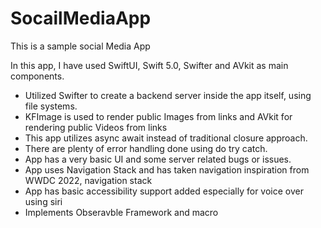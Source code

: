 # SocailMediaApp
This is a sample social Media App

In this app, I have used SwiftUI, Swift 5.0, Swifter and AVkit as main components. 

- Utilized Swifter to create a backend server inside the app itself, using file systems. 
- KFImage is used to render public Images from links and AVkit for rendering public Videos from links
- This app utilizes async await instead of traditional closure approach. 
- There are plenty of error handling done using do try catch. 
- App has a very basic UI and some server related bugs or issues.
- App uses Navigation Stack and has taken navigation inspiration from WWDC 2022, navigation stack
- App has basic accessibility support added especially for voice over using siri
- Implements Obseravble Framework and macro
